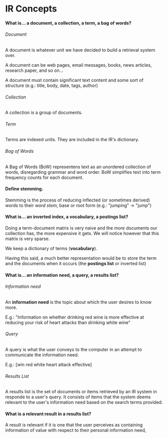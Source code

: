 # IR Concepts

#### What is… a document, a collection, a term, a bag of words?

###### Document
A document is whatever unit we have decided to build a retrieval system over.

A document can be web pages, email messages, books, news articles, research paper, and so on...

A document must contain significant text content and some sort of structure (e.g.: title, body, date, tags, author)

###### Collection

A collection is a group of documents.

###### Term

Terms are indexed units. They are included in the IR's dictionary.

###### Bag of Words
A Bag of Words (BoW) representens text as an unordered collection of words, disregarding grammar and word order. BoW simplifies text into term frequency counts for each document.

#### Define stemming.
Stemming is the process of reducing inflected (or sometimes derived) words to their *word stem*, base or root form (e.g.: "jumping" -> "jump")


#### What is… an inverted index, a vocabulary, a postings list?

Doing a term-document matrix is very naive and the more documents our collection has, the more expensive it gets. We will notice however that this matrix is very sparse.

We keep a dictionary of terms (**vocabulary**).

Having this said, a much better representation would be to store the term and the documents when it occurs (the **postings list** or inverted list)


#### What is… an information need, a query, a results list?

###### Information need

An **information need** is the topic about which the user desires to know more.

E.g.: "Information on whether drinking red wine is more effective at reducing your risk of heart attacks than drinking white wine"

###### Query

A query is what the user conveys to the computer in an attempt to communicate the information need.

E.g.: [win red white heart attack effective]

###### Results List

A results list is the set of documents or items retrieved by an IR system in responde to a user's query. It consists of items that the system deems relevant to the user's information need based on the search terms provided.


#### What is a relevant result in a results list?

A result is relevant if it is one that the user perceives as containing information of value with respect to their personal information need,